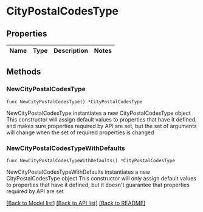 # CityPostalCodesType

## Properties

Name | Type | Description | Notes
------------ | ------------- | ------------- | -------------

## Methods

### NewCityPostalCodesType

`func NewCityPostalCodesType() *CityPostalCodesType`

NewCityPostalCodesType instantiates a new CityPostalCodesType object
This constructor will assign default values to properties that have it defined,
and makes sure properties required by API are set, but the set of arguments
will change when the set of required properties is changed

### NewCityPostalCodesTypeWithDefaults

`func NewCityPostalCodesTypeWithDefaults() *CityPostalCodesType`

NewCityPostalCodesTypeWithDefaults instantiates a new CityPostalCodesType object
This constructor will only assign default values to properties that have it defined,
but it doesn't guarantee that properties required by API are set


[[Back to Model list]](../README.md#documentation-for-models) [[Back to API list]](../README.md#documentation-for-api-endpoints) [[Back to README]](../README.md)


